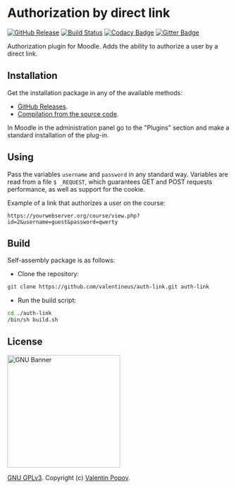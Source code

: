 # Authorization by direct link
[![GitHub Release](https://img.shields.io/github/release/valentineus/auth-link.svg)](https://github.com/valentineus/auth-link/releases)
[![Build Status](https://travis-ci.org/valentineus/auth-link.svg?branch=master)](https://travis-ci.org/valentineus/auth-link)
[![Codacy Badge](https://api.codacy.com/project/badge/Grade/b3b4cf2153484a44ada1195cf721f335)](https://www.codacy.com/app/valentineus/auth-link)
[![Gitter Badge](https://badges.gitter.im/Join%20Chat.svg)](https://gitter.im/valentineus/auth-link)

Authorization plugin for Moodle.
Adds the ability to authorize a user by a direct link.

## Installation

Get the installation package in any of the available methods:

* [GitHub Releases](https://github.com/valentineus/auth-link/releases).
* [Compilation from the source code](#build).

In Moodle in the administration panel go to the "Plugins" section and make a standard installation of the plug-in.

## Using

Pass the variables `username` and `password` in any standard way.
Variables are read from a file `$ _REQUEST`, which guarantees GET and POST requests performance, as well as support for the cookie.

Example of a link that authorizes a user on the course:
```
https://yourwebserver.org/course/view.php?id=2&username=guest&password=qwerty
```

## Build

Self-assembly package is as follows:

* Clone the repository:
```bash
git clone https://github.com/valentineus/auth-link.git auth-link
```

* Run the build script:
```bash
cd ./auth-link
/bin/sh build.sh
```

## License

<img height="256px" alt="GNU Banner" src="https://www.gnu.org/graphics/runfreegnu.png" />

[GNU GPLv3](LICENSE.txt).
Copyright (c)
[Valentin Popov](mailto:info@valentineus.link).